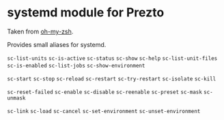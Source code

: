 # systemd module for Prezto

Taken from [oh-my-zsh](https://github.com/robbyrussell/oh-my-zsh).

Provides small aliases for systemd.

`sc-list-units`
`sc-is-active`
`sc-status`
`sc-show`
`sc-help`
`sc-list-unit-files`
`sc-is-enabled`
`sc-list-jobs`
`sc-show-environment`

`sc-start`
`sc-stop`
`sc-reload`
`sc-restart`
`sc-try-restart`
`sc-isolate`
`sc-kill`

`sc-reset-failed`
`sc-enable`
`sc-disable`
`sc-reenable`
`sc-preset`
`sc-mask`
`sc-unmask`

`sc-link`
`sc-load`
`sc-cancel`
`sc-set-environment`
`sc-unset-environment`